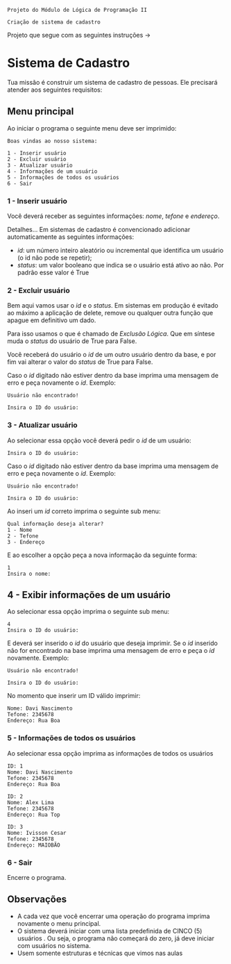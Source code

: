     Projeto do Módulo de Lógica de Programação II

    Criação de sistema de cadastro 

Projeto que segue com as seguintes instruções ->

# Sistema de Cadastro

Tua missão é construir um sistema de cadastro de pessoas. Ele precisará atender aos seguintes requisitos:


## Menu principal
Ao iniciar o programa o seguinte menu deve ser imprimido:

```
Boas vindas ao nosso sistema:

1 - Inserir usuário
2 - Excluir usuário
3 - Atualizar usuário
4 - Informações de um usuário
5 - Informações de todos os usuários
6 - Sair

```

### 1 - Inserir usuário
Você deverá receber as seguintes informações: _nome_, _tefone_ e _endereço_.

Detalhes... Em sistemas de cadastro é convencionado adicionar automaticamente as seguintes informações:
- _id_: um número inteiro aleatório ou incremental que identifica um usuário (o id não pode se repetir);
- _status_: um valor booleano que indica se o usuário está ativo ao não. Por padrão esse valor é True

### 2 - Excluir usuário
Bem aqui vamos usar o _id_ e o _status_. Em sistemas em produção é evitado ao máximo a aplicação de delete, remove ou qualquer outra função que apague em definitivo um dado. 

Para isso usamos o que é chamado de _Exclusão Lógica_. Que em síntese muda o _status_ do usuário de True para False.

Você receberá do usuário o _id_ de um outro usuário dentro da base, e por fim vai alterar o valor do _status_ de True para False.

Caso o _id_ digitado não estiver dentro da base imprima uma mensagem de erro e peça novamente o _id_. Exemplo:
```
Usuário não encontrado!

Insira o ID do usuário:
```

### 3 - Atualizar usuário
Ao selecionar essa opção você deverá pedir o _id_ de um usuário:

```
Insira o ID do usuário:
```

Caso o _id_ digitado não estiver dentro da base imprima uma mensagem de erro e peça novamente o _id_. Exemplo:
```
Usuário não encontrado!

Insira o ID do usuário:
```

Ao inseri um _id_ correto imprima o seguinte sub menu:
```
Qual informação deseja alterar?
1 - Nome
2 - Tefone
3 - Endereço
```
E ao escolher a opção peça a nova informação da seguinte forma:

```
1
Insira o nome:
```



## 4 - Exibir informações de um usuário
Ao selecionar essa opção imprima o seguinte sub menu:
```
4
Insira o ID do usuário:
```

E deverá ser inserido o _id_ do usuário que deseja imprimir.
Se o _id_ inserido não for encontrado na base imprima uma mensagem de erro e peça o _id_ novamente. Exemplo:
```
Usuário não encontrado!

Insira o ID do usuário:
```

No momento que inserir um ID válido imprimir:

```
Nome: Davi Nascimento
Tefone: 2345678
Endereço: Rua Boa
```

### 5 - Informações de todos os usuários
Ao selecionar essa opção imprima as informações de todos os usuários

```
ID: 1
Nome: Davi Nascimento
Tefone: 2345678
Endereço: Rua Boa

ID: 2
Nome: Alex Lima
Tefone: 2345678
Endereço: Rua Top

ID: 3
Nome: Ivisson Cesar
Tefone: 2345678
Endereço: MAIOBÃO
```

### 6 - Sair

Encerre o programa.


## Observações
- A cada vez que você encerrar uma operação do programa imprima novamente o menu principal.
- O sistema deverá iniciar com uma lista predefinida de CINCO (5) usuários . Ou seja, o programa não começará do zero, já deve iniciar com usuários no sistema.
- Usem somente estruturas e técnicas que vimos nas aulas
